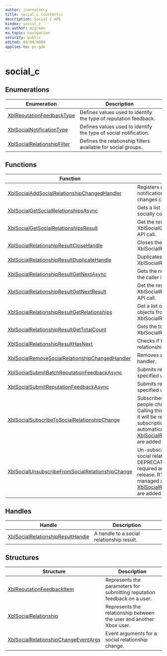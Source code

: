 ```yaml
---
author: joannaleecy
title: social_c (contents)
description: Social C API
kindex: social_c
ms.author: migreen
ms.topic: navigation
security: public
edited: 00/00/0000
applies-to: pc-gdk
---
```


# social_c  



  
## Enumerations  
  
| Enumeration | Description |  
| --- | --- |  
| [XblReputationFeedbackType](enums/xblreputationfeedbacktype.md) | Defines values used to identify the type of reputation feedback. |  
| [XblSocialNotificationType](enums/xblsocialnotificationtype.md) | Defines values used to identify the type of social notification. |  
| [XblSocialRelationshipFilter](enums/xblsocialrelationshipfilter.md) | Defines the relationship filters available for social groups. |  
  
## Functions  
  
| Function | Description |  
| --- | --- |  
| [XblSocialAddSocialRelationshipChangedHandler](functions/xblsocialaddsocialrelationshipchangedhandler.md) | Registers an event handler for notifications of social relationship changes caused by the registering user. |  
| [XblSocialGetSocialRelationshipsAsync](functions/xblsocialgetsocialrelationshipsasync.md) | Gets a list of people that the caller is socially connected to. |  
| [XblSocialGetSocialRelationshipsResult](functions/xblsocialgetsocialrelationshipsresult.md) | Get the result handle from an XblSocialGetSocialRelationshipsAsync API call. |  
| [XblSocialRelationshipResultCloseHandle](functions/xblsocialrelationshipresultclosehandle.md) | Closes the XblSocialRelationshipResultHandle. |  
| [XblSocialRelationshipResultDuplicateHandle](functions/xblsocialrelationshipresultduplicatehandle.md) | Duplicates the XblSocialRelationshipResultHandle. |  
| [XblSocialRelationshipResultGetNextAsync](functions/xblsocialrelationshipresultgetnextasync.md) | Gets the next page of a list of people that the caller is socially connected to. |  
| [XblSocialRelationshipResultGetNextResult](functions/xblsocialrelationshipresultgetnextresult.md) | Get the result from an XblSocialRelationshipResultGetNextAsync API call. |  
| [XblSocialRelationshipResultGetRelationships](functions/xblsocialrelationshipresultgetrelationships.md) | Get a list of the XblSocialRelationship objects from an XblSocialRelationshipResultHandle. |  
| [XblSocialRelationshipResultGetTotalCount](functions/xblsocialrelationshipresultgettotalcount.md) | Gets the total number of results for an XblSocialRelationshipResultHandle. |  
| [XblSocialRelationshipResultHasNext](functions/xblsocialrelationshipresulthasnext.md) | Checks if there are more pages of social relationships to retrieve from the service. |  
| [XblSocialRemoveSocialRelationshipChangedHandler](functions/xblsocialremovesocialrelationshipchangedhandler.md) | Removes a social relationship change handler. |  
| [XblSocialSubmitBatchReputationFeedbackAsync](functions/xblsocialsubmitbatchreputationfeedbackasync.md) | Submits reputation feedback on the specified user. |  
| [XblSocialSubmitReputationFeedbackAsync](functions/xblsocialsubmitreputationfeedbackasync.md) | Submits reputation feedback on the specified user. |  
| [XblSocialSubscribeToSocialRelationshipChange](functions/xblsocialsubscribetosocialrelationshipchange.md) | Subscribes to the social service for people changed events. DEPRECATED. Calling this API is no longer required and it will be removed in a future release. RTA subscription will be managed automatically by XSAPI as [XblSocialRelationshipChangedHandler](functions/xblsocialaddsocialrelationshipchangedhandler.md) are added and removed. |  
| [XblSocialUnsubscribeFromSocialRelationshipChange](functions/xblsocialunsubscribefromsocialrelationshipchange.md) | Un-subscribes a previously created social relationship change subscription. DEPRECATED. Calling this API is no longer required and it will be removed in a future release. RTA subscription will be managed automatically by XSAPI as [XblSocialRelationshipChangedHandler](functions/xblsocialremovesocialrelationshipchangedhandler.md) are added and removed. |  
  
## Handles  
  
| Handle | Description |  
| --- | --- |  
| [XblSocialRelationshipResultHandle](handles/xblsocialrelationshipresulthandle.md) | A handle to a social relationship result. |  
  
## Structures  
  
| Structure | Description |  
| --- | --- |  
| [XblReputationFeedbackItem](structs/xblreputationfeedbackitem.md) | Represents the parameters for submitting reputation feedback on a user. |  
| [XblSocialRelationship](structs/xblsocialrelationship.md) | Represents the relationship between the user and another Xbox user. |  
| [XblSocialRelationshipChangeEventArgs](structs/xblsocialrelationshipchangeeventargs.md) | Event arguments for a social relationship change. |  
